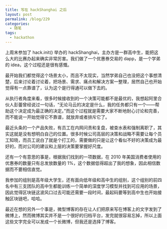 ```yaml
---
title: 写在 hackShanghai 之后
layout: post
permalink: /blog/229
categories:
  - 随笔
tags:
  - hackathon
---
```


上周末参加了 hack.init() 举办的 hackShanghai，主办方是一群高中生，能把这么大的比赛办起来确实非常厉害。我们做了一个优惠券交易的 dapp，是一个学弟的 idea，这个过程还是很有感慨。

最开始我们都觉得这个场景太小，而且不太现实，当然学弟自己也没把这个事想清楚，后来讨论着讨论着，把场景、需求、痛点和解决方案一整理，居然自己也开始觉得有一点靠谱了，认为这个是行得通可以做下去的。

从执行者角度来看，很多时候接收到的一个决策可能都不是最优的，我想起阿里合伙人彭蕾曾经说过一句话，“无论马云的决定是什么，我的任务都只有一个——帮助这个决定成为最正确的决定。”而这个过程就是需要大家不断地耐心讨论和完善，而不能说一开始觉得它不靠谱，就放弃或者排斥它了。

最近头条的一个产品失败，有员工在内网问责和复盘，被查水表和强制离职了，其实这就是没有想明白自己的位置。很多时候公司高层的决策和战略不需要让每个员工知晓，而员工说白了就是个打工的，需要做的只是让这个看似不好的决策成为最好的，而对公司的建议和上层的决策要掌握好尺度。

还有一个有意思的事是，根据我们找到的一项数据，在 2010 年美国消费者使用的优惠券的数量只有总发放数量的 1%，这个数据低得超出了我的想象，因此相信数据而不要相信直觉。

我参加的组别是高年级大学生，还有面向低年级和高中生的组别，这个组别的前四名中有三支团队的高中生都能训练一个简单的深度学习模型并找到可应用的场景，因此觉得区块链这波风口过去可能还需要一段时间，最起码要等到高中生也开始接触区块链吧，哈哈。

最近在想的另外一个事是，微型博客的存在让人们把原来写在博客上的文字发到了微博上，然而微博其实并不是一个很好的归档平台，发完就很容易忘掉，所以上面这些文字完全可以发成一个长微博，但我还是选择了博客。



